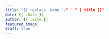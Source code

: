 ```yaml
---
title: "{{ replace .Name "-" " " | title }}"
date: {{ .Date }}
author: {{ .Site }}
featured_image:
draft: true
---
```

